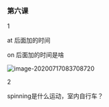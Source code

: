 ### 第六课

1

at 后面加的时间

on 后面加的时间是啥

![image-20200717083708720](C:\Users\UncleDong\AppData\Roaming\Typora\typora-user-images\image-20200717083708720.png)

2

spinning是什么运动，室内自行车？